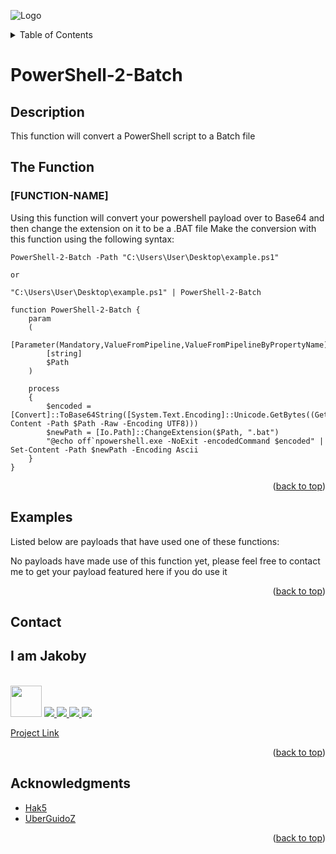 ![Logo](https://github.com/I-Am-Jakoby/hak5-submissions/blob/main/Assets/logo-170-px.png?raw=true)

<!-- TABLE OF CONTENTS -->
<details>
  <summary>Table of Contents</summary>
  <ol>
    <li><a href="#Description">Description</a></li>
    <li><a href="#The-Function">The Function</a></li>
    <li><a href="#Examples">Examples</a></li>
    <li><a href="#Contact">Contact</a></li>
    <li><a href="#Acknowledgments">Acknowledgments</a></li>
  </ol>
</details>

# PowerShell-2-Batch

## Description

This function will convert a PowerShell script to a Batch file

## The Function

### [FUNCTION-NAME] 

Using this function will convert your powershell payload over to Base64 and then change the extension on it to be a .BAT file
Make the conversion with this function using the following syntax: 

```
PowerShell-2-Batch -Path "C:\Users\User\Desktop\example.ps1"

or

"C:\Users\User\Desktop\example.ps1" | PowerShell-2-Batch
```

```
function PowerShell-2-Batch {
    param
    (
        [Parameter(Mandatory,ValueFromPipeline,ValueFromPipelineByPropertyName)]
        [string]
        $Path
    )
 
    process
    {
        $encoded = [Convert]::ToBase64String([System.Text.Encoding]::Unicode.GetBytes((Get-Content -Path $Path -Raw -Encoding UTF8)))
        $newPath = [Io.Path]::ChangeExtension($Path, ".bat")
        "@echo off`npowershell.exe -NoExit -encodedCommand $encoded" | Set-Content -Path $newPath -Encoding Ascii
    }
}
```

<p align="right">(<a href="#top">back to top</a>)</p>


## Examples 

Listed below are payloads that have used one of these functions:

No payloads have made use of this function yet, please feel free to contact me to get your payload featured here if you do use it


<p align="right">(<a href="#top">back to top</a>)</p>

<!-- CONTACT -->
## Contact

<div><h2>I am Jakoby</h2></div>
  <p><br/>

  <img src="https://media.giphy.com/media/VgCDAzcKvsR6OM0uWg/giphy.gif" width="50"> 

  <a href="https://github.com/I-Am-Jakoby/">
    <img src="https://img.shields.io/badge/GitHub-I--Am--Jakoby-blue">
  </a>

  <a href="https://www.instagram.com/i_am_jakoby/">
    <img src="https://img.shields.io/badge/Instagram-i__am__jakoby-red">
  </a>

  <a href="https://twitter.com/I_Am_Jakoby/">
    <img src="https://img.shields.io/badge/Twitter-I__Am__Jakoby-blue">
  </a>

  <a href="https://www.youtube.com/c/IamJakoby/">
    <img src="https://img.shields.io/badge/YouTube-I_am_Jakoby-red">
  </a>

  [Project Link](https://github.com/I-Am-Jakoby/PowerShell-for-Hackers)
</p>



<p align="right">(<a href="#top">back to top</a>)</p>

<!-- ACKNOWLEDGMENTS -->
## Acknowledgments

* [Hak5](https://hak5.org/)
* [UberGuidoZ](https://github.com/UberGuidoZ)


<p align="right">(<a href="#top">back to top</a>)</p>
